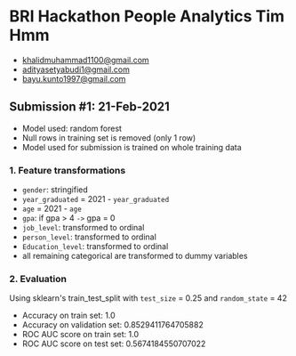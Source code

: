# BRI Hackathon People Analytics Tim Hmm
- khalidmuhammad1100@gmail.com
- adityasetyabudi1@gmail.com
- bayu.kunto1997@gmail.com

## Submission #1: 21-Feb-2021
- Model used: random forest
- Null rows in training set is removed (only 1 row)
- Model used for submission is trained on whole training data

### 1. Feature transformations
- `gender`: stringified
- `year_graduated` = 2021 - `year_graduated`
- `age` = 2021 - `age`
- `gpa`: if gpa > 4 `->` gpa = 0
- `job_level`: transformed to ordinal
- `person_level`: transformed to ordinal
- `Education_level`: transformed to ordinal
- all remaining categorical are transformed to dummy variables

### 2. Evaluation
Using sklearn's train_test_split with `test_size` = 0.25 and `random_state` = 42
- Accuracy on train set: 1.0
- Accuracy on validation set: 0.8529411764705882
- ROC AUC score on train set: 1.0
- ROC AUC score on test set: 0.5674184550707022

